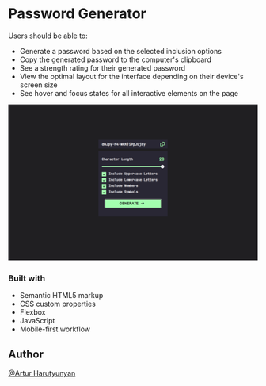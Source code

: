 # Password Generator

Users should be able to:

-   Generate a password based on the selected inclusion options
-   Copy the generated password to the computer's clipboard
-   See a strength rating for their generated password
-   View the optimal layout for the interface depending on their device's screen size
-   See hover and focus states for all interactive elements on the page

![](./img/preview.png)

### Built with

- Semantic HTML5 markup
- CSS custom properties
- Flexbox
- JavaScript
- Mobile-first workflow

## Author

 [@Artur Harutyunyan](https://github.com/arturharutyunyan1)
